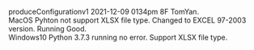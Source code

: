 produceConfigurationv1  2021-12-09 0134pm 8F TomYan.  
MacOS Pyhton not support XLSX file type. Changed to  EXCEL 97-2003 version. Running Good.  
Windows10 Python 3.7.3 running no error. Support XLSX file type.  


